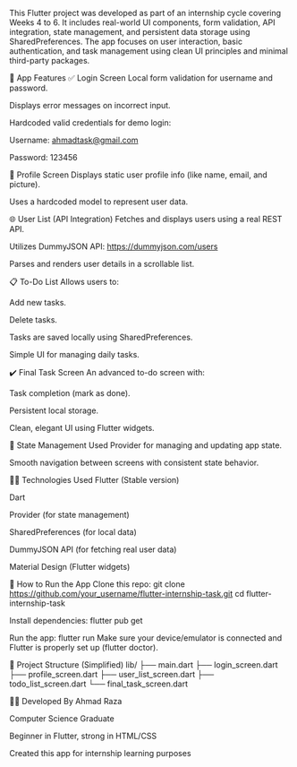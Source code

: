 This Flutter project was developed as part of an internship cycle covering Weeks 4 to 6. It includes real-world UI components, form validation, API integration, state management, and persistent data storage using SharedPreferences. The app focuses on user interaction, basic authentication, and task management using clean UI principles and minimal third-party packages.

📱 App Features
✅ Login Screen
Local form validation for username and password.

Displays error messages on incorrect input.

Hardcoded valid credentials for demo login:

Username: ahmadtask@gmail.com

Password: 123456

👤 Profile Screen
Displays static user profile info (like name, email, and picture).

Uses a hardcoded model to represent user data.

🌐 User List (API Integration)
Fetches and displays users using a real REST API.

Utilizes DummyJSON API: https://dummyjson.com/users

Parses and renders user details in a scrollable list.

📋 To-Do List
Allows users to:

Add new tasks.

Delete tasks.

Tasks are saved locally using SharedPreferences.

Simple UI for managing daily tasks.

✔️ Final Task Screen
An advanced to-do screen with:

Task completion (mark as done).

Persistent local storage.

Clean, elegant UI using Flutter widgets.

🔁 State Management
Used Provider for managing and updating app state.

Smooth navigation between screens with consistent state behavior.

🧑‍💻 Technologies Used
Flutter (Stable version)

Dart

Provider (for state management)

SharedPreferences (for local data)

DummyJSON API (for fetching real user data)

Material Design (Flutter widgets)

🚀 How to Run the App
Clone this repo:
git clone https://github.com/your_username/flutter-internship-task.git
cd flutter-internship-task

Install dependencies:
flutter pub get

Run the app:
flutter run
Make sure your device/emulator is connected and Flutter is properly set up (flutter doctor).

📂 Project Structure (Simplified)
lib/
├── main.dart
├── login_screen.dart
├── profile_screen.dart
├── user_list_screen.dart
├── todo_list_screen.dart
└── final_task_screen.dart

👨‍🎓 Developed By
Ahmad Raza

Computer Science Graduate

Beginner in Flutter, strong in HTML/CSS

Created this app for internship learning purposes

